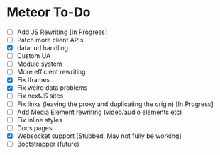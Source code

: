 # Meteor To-Do

- [ ] Add JS Rewriting [In Progress]
- [ ] Patch more client APIs
- [x] data: url handling
- [ ] Custom UA
- [ ] Module system
- [ ] More efficient rewriting
- [x] Fix Iframes
- [x] Fix weird data problems
- [ ] Fix nextJS sites
- [ ] Fix links (leaving the proxy and duplicating the origin) [In Progress]
- [ ] Add Media Element rewriting (video/audio elements etc)
- [ ] Fix inline styles
- [ ] Docs pages
- [x] Websocket support [Stubbed, May not fully be working]
- [ ] Bootstrapper (future)
